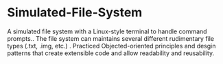 # Simulated-File-System

A simulated file system with a Linux-style terminal to handle command prompts.. The file system can maintains several different rudimentary file types (.txt, .img, etc.) .
Practiced Objected-oriented principles and desgin patterns that create extensible code and allow readability and reusability.
